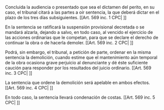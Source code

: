 Concluida la audiencia o presentado que sea el dictamen del perito, en su caso, el tribunal citará a las partes a oír sentencia, la que deberá dictar en el plazo de los tres días subsiguientes. [[Art. 569 inc. 1 CPC| ]]

En la sentencia se ratificará la suspensión provisional decretada o se mandará alzarla, dejando a salvo, en todo caso, al vencido el ejercicio de las acciones ordinarias que le competan, para que se declare el derecho de continuar la obra o de hacerla demoler. [[Art. 569 inc. 2 CPC| ]]

Podrá, sin embargo, el tribunal, a petición de parte, ordenar en la misma sentencia la demolición, cuando estime que el mantenimiento aún temporal de la obra ocasiona grave perjuicio al denunciante y dé éste suficiente caución para responder por los resultados del juicio ordinario. [[Art. 569 inc. 3 CPC| ]]

La sentencia que ordene la demolición será apelable en ambos efectos. [[Art. 569 inc. 4 CPC| ]]

En todo caso, la sentencia llevará condenación de costas. [[Art. 569 inc. 5 CPC| ]]